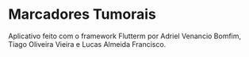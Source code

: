 
# Marcadores Tumorais

Aplicativo feito com o framework Flutterm por Adriel Venancio Bomfim, Tiago Oliveira Vieira e Lucas Almeida Francisco.
